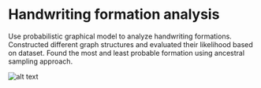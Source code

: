 # Handwriting formation analysis

Use probabilistic graphical model to analyze handwriting formations. Constructed different graph structures and evaluated their likelihood based on dataset. Found the most and least probable formation using ancestral sampling approach.

![alt text](https://github.com/balancehy/Advanced-ml/tree/master/project1/figures/th_1.png)

